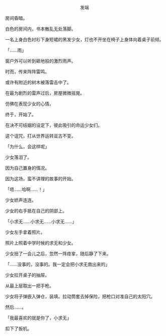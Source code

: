 <p align="center">发端</p>

房间昏暗。

白色的房间内，书本散乱无处落脚。

一名上身白色衬衫下身短裙的黑发少女，灯也不开坐在椅子上身体向着桌子前倾。

「……雨」

窗户外可以听到砸地般的激烈雨声。

时而，传来阵阵雷鸣。

或许有附近的树木被落雷击中了。

在最为剧烈的雷声过后，房屋微微摇晃。

仿佛在表现少女的心情。

终于，开始了。

在决不可结姻的设定下，彼此吸引的命运少女们。

这个诅咒，打从世界运转亘古不变。

「为什么，会这样呢」

少女落泪了。

因为自己置身的情况。

因为这场，蛮不讲理的故事的开始。

「唔……哈啊……！」

少女娇声连连。

少女的右手抵在自己的阴部上。

「小求无……小求无……小求无……」

少女左手拿着照片。

照片上照着中学时候的求无和少女。

少女扭了一会儿之后，忽然一阵痉挛，随后静了下来。

「……没事的，没事的。我一定会把小求无救出来的」

少女拉开桌子的抽屉。

从最上层取出一把手枪。

少女将子弹嵌入弹仓，装填。拉动筒套去掉保险，把枪口对准自己的太阳穴。

然后……。

「我最喜欢的就是你了，小求无」

扣下了扳机。

